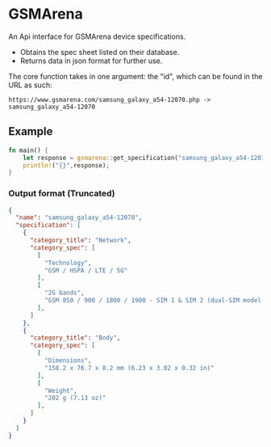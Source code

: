 # GSMArena
An Api interface for GSMArena device specifications.

- Obtains the spec sheet listed on their database.
- Returns data in json format for further use.


The core function takes in one argument: the "id", which can be found in the URL as such:

```
https://www.gsmarena.com/samsung_galaxy_a54-12070.php -> samsung_galaxy_a54-12070 
```

## Example

```rust
fn main() {
    let response = gsmarena::get_specification("samsung_galaxy_a54-12070");
    println!("{}",response);
}
```

### Output format (Truncated)
```json
{
  "name": "samsung_galaxy_a54-12070",
  "specification": [
    {
      "category_title": "Network",
      "category_spec": [
        [
          "Technology",
          "GSM / HSPA / LTE / 5G"
        ],
        [
          "2G bands",
          "GSM 850 / 900 / 1800 / 1900 - SIM 1 & SIM 2 (dual-SIM model only)"
        ],
      ]
    },
    {
      "category_title": "Body",
      "category_spec": [
        [
          "Dimensions",
          "158.2 x 76.7 x 8.2 mm (6.23 x 3.02 x 0.32 in)"
        ],
        [
          "Weight",
          "202 g (7.13 oz)"
        ],
      ]
    }
  ]
}
```
